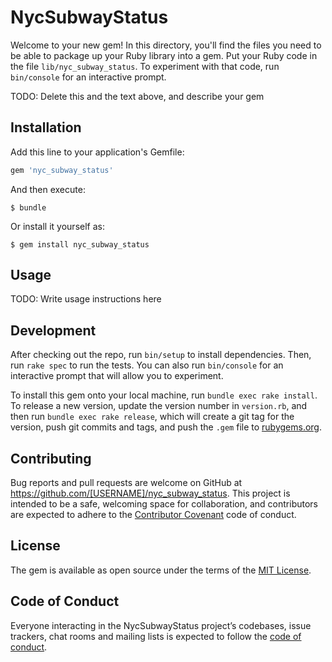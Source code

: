 # NycSubwayStatus

Welcome to your new gem! In this directory, you'll find the files you need to be able to package up your Ruby library into a gem. Put your Ruby code in the file `lib/nyc_subway_status`. To experiment with that code, run `bin/console` for an interactive prompt.

TODO: Delete this and the text above, and describe your gem

## Installation

Add this line to your application's Gemfile:

```ruby
gem 'nyc_subway_status'
```

And then execute:

    $ bundle

Or install it yourself as:

    $ gem install nyc_subway_status

## Usage

TODO: Write usage instructions here

## Development

After checking out the repo, run `bin/setup` to install dependencies. Then, run `rake spec` to run the tests. You can also run `bin/console` for an interactive prompt that will allow you to experiment.

To install this gem onto your local machine, run `bundle exec rake install`. To release a new version, update the version number in `version.rb`, and then run `bundle exec rake release`, which will create a git tag for the version, push git commits and tags, and push the `.gem` file to [rubygems.org](https://rubygems.org).

## Contributing

Bug reports and pull requests are welcome on GitHub at https://github.com/[USERNAME]/nyc_subway_status. This project is intended to be a safe, welcoming space for collaboration, and contributors are expected to adhere to the [Contributor Covenant](http://contributor-covenant.org) code of conduct.

## License

The gem is available as open source under the terms of the [MIT License](http://opensource.org/licenses/MIT).

## Code of Conduct

Everyone interacting in the NycSubwayStatus project’s codebases, issue trackers, chat rooms and mailing lists is expected to follow the [code of conduct](https://github.com/[USERNAME]/nyc_subway_status/blob/master/CODE_OF_CONDUCT.md).
